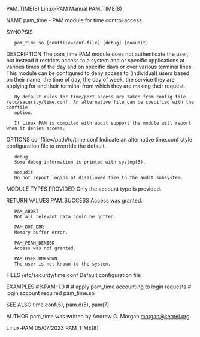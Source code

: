 PAM_TIME(8)							       Linux-PAM Manual								   PAM_TIME(8)

NAME
       pam_time - PAM module for time control access

SYNOPSIS

       pam_time.so [conffile=conf-file] [debug] [noaudit]

DESCRIPTION
       The pam_time PAM module does not authenticate the user, but instead it restricts access to a system and or specific applications at various times of
       the day and on specific days or over various terminal lines. This module can be configured to deny access to (individual) users based on their name,
       the time of day, the day of week, the service they are applying for and their terminal from which they are making their request.

       By default rules for time/port access are taken from config file /etc/security/time.conf. An alternative file can be specified with the conffile
       option.

       If Linux PAM is compiled with audit support the module will report when it denies access.

OPTIONS
       conffile=/path/to/time.conf
	   Indicate an alternative time.conf style configuration file to override the default.

       debug
	   Some debug information is printed with syslog(3).

       noaudit
	   Do not report logins at disallowed time to the audit subsystem.

MODULE TYPES PROVIDED
       Only the account type is provided.

RETURN VALUES
       PAM_SUCCESS
	   Access was granted.

       PAM_ABORT
	   Not all relevant data could be gotten.

       PAM_BUF_ERR
	   Memory buffer error.

       PAM_PERM_DENIED
	   Access was not granted.

       PAM_USER_UNKNOWN
	   The user is not known to the system.

FILES
       /etc/security/time.conf
	   Default configuration file

EXAMPLES
	   #%PAM-1.0
	   #
	   # apply pam_time accounting to login requests
	   #
	   login  account  required  pam_time.so

SEE ALSO
       time.conf(5), pam.d(5), pam(7).

AUTHOR
       pam_time was written by Andrew G. Morgan <morgan@kernel.org>.

Linux-PAM								  05/07/2023								   PAM_TIME(8)
